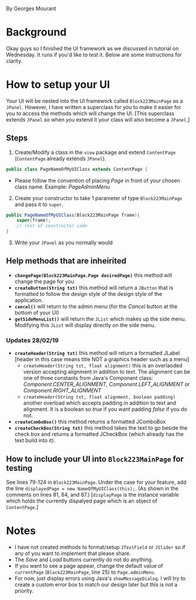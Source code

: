 By Georges Mourant

# Background

Okay guys so I finished the UI framework as we discussed in tutorial on Wednesday.
It runs if you'd like to test it. Below are some instructions for clarity.

# How to setup your UI
Your UI will be nested into the UI framework called `Block223MainPage` as a `JPanel`.
However, I have written a superclass for you to make it easier for you to access the methods
which will change the UI. [This superclass extends `JPanel` so when you extend it your class
will also become a `JPanel`.]

## Steps
1. Create/Modify a class in the `view` package and extend `ContentPage` (`ContentPage` already extends `JPanel`).

``` java
public class PageNameOfMyUIClass extends ContentPage {
```

- Please follow the convention of placing *Page* in front of your chosen class name.
Example: *PageAdminMenu*

2. Create your constructor to take 1 parameter of type `Block223MainPage` and pass it to `super`.

``` java
public PageNameOfMyUIClass(Block223MainPage frame){
    super(frame);
    // rest of constructor code
}
```

3. Write your `JPanel` as you normally would

## Help methods that are inheirited
- **`changePage(Block223MainPage.Page desiredPage)`** this method will change the page for you
- **`createButton(String txt)`** this method will return a `JButton` that is formatted 
to follow the design style of the design style of the application.
- **`cancel()`** will return to the admin menu (for the *Cancel* button at the bottom of your UI)
- **`getSideMenuList()`** will return the `JList` which makes up the side menu.
Modifying this `JList` will display directly on the side menu.
### Updates 28/02/19
- **`createHeader(String txt)`** this method will return a formatted JLabel
[header in this case means title NOT a graphics header such as a menu]
  - `createHeader(String txt, float alignment)` this is an overlaoded version accepting
alignment in addition to text. The alignment can be one of three constants from Java's Component class:
*Component.CENTER_ALIGNMENT*, *Component.LEFT_ALIGNMENT* or *Component.RIGHT_ALIGNMENT*
  - `createHeader(String txt, float alignment, boolean padding)` another overload which accepts
padding in addition to text and alignment. It is a boolean so *true* if you want padding
*false* if you do not.
- **`createComboBox()`** this method returns a formatted JComboBox<String>
- **`createCheckBox(String txt)`** this method takes the text to go beside the check box
and returns a formatted JCheckBox (which already has the text build into it).

## How to include your UI into `Block223MainPage` for testing
See lines 79-124 in `Block223MainPage`.
Under the case for your feature, add the line `displayedPage = new NameOfMyUIClass(this);`.
(As shown in the comments on lines 81, 84, and 87.)
[`displayPage` is the instance variable which holds the currently dispalyed page 
which is an object of `ContentPage`.]

# Notes
- I have not created methods to format/setup `JTextField` or `JSlider` so if any of you want to
implement that please share.
- The *Save* and *Load* buttons currently do not do anything.
- If you want to see a page appear, change the default value of `currentPage` (`Block223MainPage`, line 25) to `Page.adminMenu`.
- For now, just display errors using Java's `showMessageDialog`. I will try to create a custom error box
to match our design later but this is not a priority.